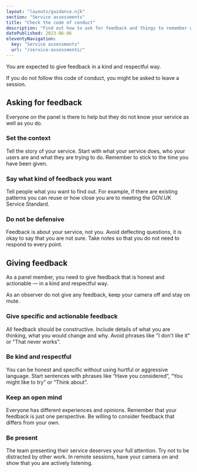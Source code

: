 ```yaml
---
layout: "layouts/guidance.njk"
section: "Service assessments"
title: "Check the code of conduct"
description: "Find out how to ask for feedback and things to remember when you give feedback."
datePublished: 2023-06-06
eleventyNavigation:
  key: "Service assessments"
  url: "/service-assessments/"
---
```


You are expected to give feedback in a kind and respectful way. 

If you do not follow this code of conduct, you might be asked to leave a session. 

## Asking for feedback 

Everyone on the panel is there to help but they do not know your service as well as you do. 

### Set the context 

Tell the story of your service. Start with what your service does, who your users are and what they are trying to do. Remember to stick to the time you have been given.

### Say what kind of feedback you want

Tell people what you want to find out. For example, if there are existing patterns you can reuse or how close you are to meeting the GOV.UK Service Standard.

### Do not be defensive 

Feedback is about your service, not you. Avoid deflecting questions, it is okay to say that you are not sure. Take notes so that you do not need to respond to every point.

## Giving feedback 

As a panel member, you need to give feedback that is honest and actionable — in a kind and respectful way.  

As an observer do not give any feedback, keep your camera off and stay on mute.  

### Give specific and actionable feedback

All feedback should be constructive. Include details of what you are thinking, what you would change and why. Avoid phrases like "I don't like it" or "That never works".

### Be kind and respectful

You can be honest and specific without using hurtful or aggressive language. Start sentences with phrases like “Have you considered”, “You might like to try” or “Think about”.

### Keep an open mind 

Everyone has different experiences and opinions. Remember that your feedback is just one perspective. Be willing to consider feedback that differs from your own.

### Be present

The team presenting their service deserves your full attention. Try not to be distracted by other work. In remote sessions, have your camera on and show that you are actively listening.  
